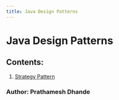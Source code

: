```yaml
---
title: Java Design Patterns 
---
```

# Java Design Patterns

## Contents:

1. [Strategy Pattern](./docs/Strategy.md)

### Author: Prathamesh Dhande